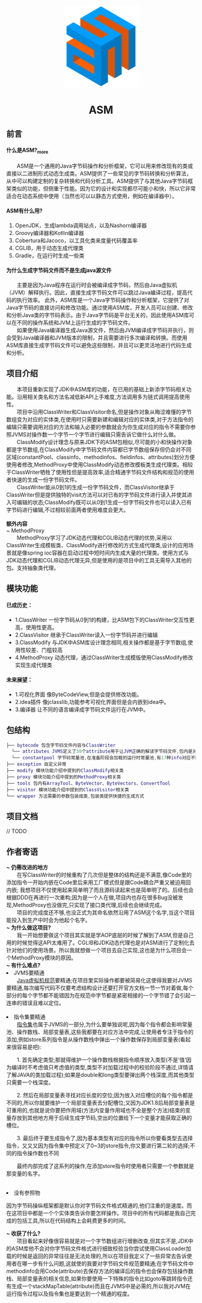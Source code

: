 <p align="center">
    <img width="200" src="src/main/resources/02182936_XNdd.png">
</p>
<h1 align="center">ASM</h1>
<h2>前言</h2>
<h4>什么是ASM?<a href="https://www.jianshu.com/p/6ec7846edf07"><sub>more</sub></a></h4>
<div>
    &emsp;&emsp;ASM是一个通用的Java字节码操作和分析框架，它可以用来修改现有的类或直接以二进制形式动态生成类。ASM提供了一些常见的字节码转换和分析算法，从中可以构建定制的复杂转换和代码分析工具。ASM提供了与其他Java字节码框架类似的功能，但侧重于性能。因为它的设计和实现都尽可能小和快，所以它非常适合在动态系统中使用（当然也可以以静态方式使用，例如在编译器中）。
</div>
<h4>ASM有什么用?</h4>
<ol>
    <li>OpenJDK，生成lambda调用站点，以及Nashorn编译器</li>
    <li>Groovy编译器和Kotlin编译器</li>
    <li>Cobertura和Jacoco，以工具化类来度量代码覆盖率</li>
    <li>CGLIB，用于动态生成代理类</li>
    <li>Gradle，在运行时生成一些类</li>
</ol>
<h4>为什么生成字节码文件而不是生成java源文件</h4>
<div>
&emsp;&emsp;主要是因为Java程序在运行时会被编译成字节码，然后由Java虚拟机（JVM）解释执行。因此，直接生成字节码文件可以跳过Java编译过程，提高代码的执行效率。
此外，ASM库是一个Java字节码操作和分析框架，它提供了对Java字节码的直接访问和修改功能。通过使用ASM库，开发人员可以创建、修改和分析Java类的字节码表示。由于Java字节码是平台无关的，因此使用ASM库可以在不同的操作系统和JVM上运行生成的字节码文件。
</div>
<div>
&emsp;&emsp;如果使用Java编译器生成Java源文件，然后由JVM编译成字节码并执行，则会受到Java编译器和JVM版本的限制，并且需要进行多次编译和转换。而使用ASM库直接生成字节码文件可以避免这些限制，并且可以更灵活地进行代码生成和分析。
</div>

## 项目介绍
<div>&emsp;&emsp;本项目重新实现了JDK中ASM库的功能，在已用的基础上新添字节码相关功能。沿用相关类名和方法名减低新API上手难度,方法调用多为链式调用提高使用性。</div>
<div>&emsp;&emsp;项目中沿用ClassWriter和ClassVisitor命名,但是操作对象从晦涩难懂的字节数组变为对应的实体类,在使用时只需要新建和编辑对应的实体类,对于方法指令的编辑只需要调用对应的方法和输入必要的参数就会为你生成对应的指令不需要你参照JVMS对操作数一个字节一个字节进行编辑只需告诉它做什么对什么做。</div>
<div>&emsp;&emsp;ClassModify设计理念与原来JDK下的ASM包相似,尽可能的小和快操作对象都是字节数组,在ClassModify中字节码文件内容都已字节数组保存但仍会对不同区域(constantPool、classinfo、methodinfos、fieldinfos、attributes)划分方便使用者修改,MethodProxy中使用ClassModify动态修改模板类生成代理类。相较于ClassWriter牺牲了使用性但是提高效率,适合精通字节码文件结构和规范的使用者快速的生成一份字节码文件。</div>
<div>&emsp;&emsp;ClassWriter能从0到1的生成一份字节码文件，而ClassVisitor继承于ClassWriter但是提供独特的visit方法可以对已有的字节码文件进行读入并使其进入可编辑的状态;ClassModify既可以从0到1生成一份字节码文件也可以读入已有字节码进行编辑,不过相较前面两者使用难度会更大。</div>
<br>
<div>
    <b>额外内容</b>
    <div>
        ~ MethodProxy
        <br>
        &emsp;&emsp;MethodProxy学习了JDK动态代理和CGLIB动态代理的优势,采用以ClassWriter生成模板类、ClassModify进行修改的方式生成代理类,设计的应用场景就是像spring ioc容器在启动过程中短时间内生成大量的代理类。使用方式与JDK动态代理和CGLIB动态代理无异,但是使用的是项目中的工具无需导入其他的包。支持抽象类代理。
    </div>
</div>

## 模块功能
#### 已成历史：
 - 1.ClassWriter 一份字节码从0到1的构建，比ASM包下的ClassWriter交互性更高，使用性更高。
 - 2.ClassVisitor 继承于ClassWriter读入一份字节码并进行编辑
 - 3.ClassModify 与JDK中ASM库设计理念相同,相关操作都是基于字节数组,使用性较差、门槛较高
 - 4.MethodProxy 动态代理，通过ClassWriter生成模版使用ClassModify修改实现生成代理类
#### 未来展望：
 - 1.可视化界面 像ByteCodeView,但是会提供修改功能。
 - 2.idea插件 像jclasslib,功能参考可视化界面但是会内嵌到idea中。
 - 3.编译器 让不同的语言编译成字节码文件运行在JVM中。
## 包结构
``` lua
├── bytecode 包含字节码文件内容与ClassWriter
  └── attributes JVMS定义了30个attribute用于让JVM正确的解读字节码文件,包内是对应的实体类
  └── constantpool 字节码常量池,在准备阶段会加载的运行时常量池,有17种info对应不同的功能
├── exception 自定义异常
├── modify 模块功能介绍中提到的ClassModify相关类
├── proxy 模块功能介绍中提到的MethodProxy相关类
├── tools 包内有ArrayTool、ByteVector、ByteVectors、ConvertTool
├── visitor 模块功能介绍中提到的ClassVisitor相关类
└── wrapper 方法需要的参数包装成类,包装类提供快捷的生成方式
```
## 项目文档
// TODO

## 作者寄语
<div>
    <b>~ 仍需改进的地方</b> 
    <br>
    &emsp;&emsp;在写ClassWriter的时候重构了几次但是整体的结构还是不满意,像Code里的添加指令一开始内嵌在Code里后来用工厂模式但是跟Code耦合严重又被迫用回内嵌;
    我想项目不仅使用起来简单明了而且源码读起来也是简单明了的。后续也会根据DDD在再进行一次重构;因为是一个人在做,项目内也存在很多Bug没被发现,MethodProxy也没做完,只实现了接口类代理,后续也会继续完成。
    <br>
    &emsp;&emsp;项目的完成度还不够,也没正式为其命名依然沿用了ASM这个名字,当这个项目能投入到生产中时会为他起个名字。
</div>
<div>
    <b>~ 为什么做这项目?</b>
    <br>
    &emsp;&emsp;我一开始想要做这个项目其实就是学AOP底层的时候了解到了ASM,但是自己用的时候觉得这API太难用了。CGLIB和JDK动态代理也是对ASM进行了定制化去针对他们的使用场景。所以我就想做一个项目去自己实现,这也是为什么项目会一个MethodProxy模块的原因。
</div>
<div>
    <b>~ 有什么难点?</b>
    <br>
    <li>JVMS要精通</li>
    <div>
        &emsp;&emsp;<a href="https://docs.oracle.com/javase/specs/jvms/se19/html/jvms-4.html">Java虚拟机规范</a>要精通;在项目里实际操作都要被简易化这使得我要对JVMS要精通,每次编写代码不仅要考虑结构设计还要打开官方文档一节一节对着做,每个部分的每个字节都不能错因为在规范中字节都是紧密相接的一个字节错了会引起一连串的错误且难以定位。
    </div>
    <br>
    <li>指令集要精通</li>
    <div></div>
    <div>
        &emsp;&emsp;<a href="https://docs.oracle.com/javase/specs/jvms/se19/html/jvms-6.html#">指令集</a>也属于JVMS的一部分,为什么要单独说呢,因为每个指令都会影响常量池、操作数栈、局部变量表,这些我都要在对应方法中完成,让使用者专注于指令的添加,例如store系列指令是从操作数栈中弹出一个操作数保存到局部变量表(看起来很容易是吧):
        <br>
        <p>&emsp;&emsp;1. 首先确定类型;那就得维护一个操作数栈根据指令顺序放入类型(不是‘值’因为编译时不考虑值只考虑值的类型,类型不对加载过程中的校验阶段不通过,详情请了解JAVA的类加载过程);如果是double和long类型要弹出两个栈深度,而其他类型只需要一个栈深度。</p>
        <p>&emsp;&emsp;2. 然后在局部变量表寻找对应长度的空位;因为放入对应槽位的每个指令都是不同的,所以你就要维护一个局部变量表去分配槽位;又因为JDK1.8后局部变量表是可重用的,也就是说你要把作用域(方法内变量作用域也不全是整个方法)结束的变量存放到其他地方用于后续生成字节码,空出的位置给下一个变量才能获取正确的槽位。</p>
        <p>&emsp;&emsp;3. 最后终于要生成指令了,因为基本类型有对应的指令所以你要看类型去选择指令，又又又因为指令集中预定义了0~3的store指令,你又要进行第二轮的选择;不同的指令操作数也不同</p>
        <p>&emsp;&emsp;最终内部完成了这系列的操作,在添加store指令时使用者只需要一个参数就是那变量的名字。</p>
    </div>
    <br>
    <li>没有参照物</li>
    <p>因为字节码操纵框架都是默认你对字节码文件格式精通的,他们注重的是速度。而在这项目中都是一个个实体类告诉你要怎样操作。项目中的所有代码都是我自己完成的包括工具,所以在代码结构上会耗费更多的时间。</p>
</div>
<div>
     <b>~ 收获了什么?</b>
    <br>
    &emsp;&emsp;项目看起来好像很容易就是对一个字节数组进行增删改查,但其实不是,JDK中的ASM库他不会对你字节码文件格式进行细致校验当你尝试使用ClassLoader加载的时候是返回的异常往往是无法处理的,所以在项目我定义了一些异常去告诉使用者在哪一步有什么问题,这就使的我要对字节码文件规范要精通;在字节码文件中methodinfo会用Code(attribute)去保存方法的编译后的指令也会保存包括操作数栈、局部变量表的相关信息,如果你要使用一下特殊的指令比如goto等跳转指令还有生成一个stackMapTable(attribute)而且在JVMS中是必需的,所以我对JVM在运行指令过程以及指令集也是要达到一个精通的程度。
</div>

